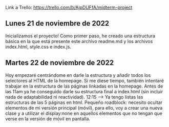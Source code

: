 Link a Trello: https://trello.com/b/AjpDUFfA/midterm-project

## Lunes 21 de noviembre de 2022

Inicializamos el proyecto! Como primer paso, he creado una estructura básica en la que está presente este archivo readme.md y los archivos index.html, style.css e index.js.

## Martes 22 de noviembre de 2022

Hoy empezaré centrándome en darle la estructura y añadir todos los selectores al HTML de la homepage. Si me diese tiempo, también intentaré trabajar en la estructura de las páginas linkadas en la homepage. Antes de las 11am ya he conseguido darle su estructura final a index.html (sin incluir nada de adaptabilidad ni reactividad). 12:15 --> Ya tengo listas las estructuras de las 5 páginas en html. Pequeño roadblock: necesito ocultar elementos de mi versión principal (móvil), para ello, voy a crear una nueva clase y a utilizar el display:none en aquellos elementos que no tengan que verse en la versión de móvil en pantalla.
